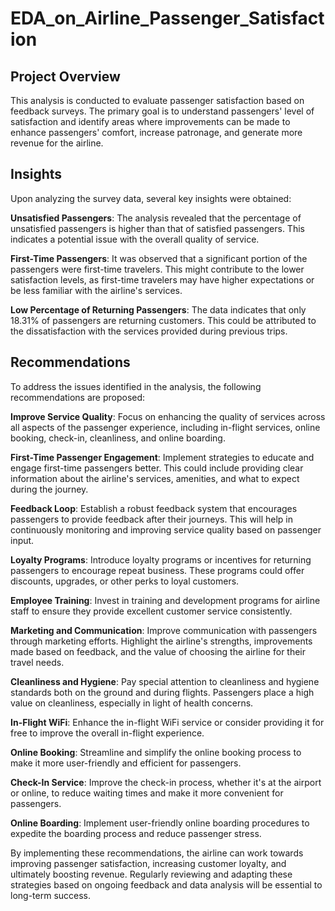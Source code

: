 # EDA_on_Airline_Passenger_Satisfaction

## Project Overview

This analysis is conducted to evaluate passenger satisfaction based on feedback surveys. The primary goal is to understand passengers' 
level of satisfaction and identify areas where improvements can be made to enhance passengers' comfort, increase patronage, and generate more revenue for the airline.

## Insights

Upon analyzing the survey data, several key insights were obtained:

 **Unsatisfied Passengers**: The analysis revealed that the percentage of unsatisfied passengers is higher than that of satisfied passengers. This indicates a potential issue with the overall quality of service.

 **First-Time Passengers**: It was observed that a significant portion of the passengers were first-time travelers. This might contribute to the lower satisfaction levels, as first-time travelers may have higher expectations or be less familiar with the airline's services.

**Low Percentage of Returning Passengers**: The data indicates that only 18.31% of passengers are returning customers. This could be attributed to the dissatisfaction with the services provided during previous trips.

## Recommendations

To address the issues identified in the analysis, the following recommendations are proposed:

**Improve Service Quality**: Focus on enhancing the quality of services across all aspects of the passenger experience, including in-flight services, online booking, check-in, cleanliness, and online boarding.

**First-Time Passenger Engagement**: Implement strategies to educate and engage first-time passengers better. This could include providing clear information about the airline's services, amenities, and what to expect during the journey.

 **Feedback Loop**: Establish a robust feedback system that encourages passengers to provide feedback after their journeys. This will help in continuously monitoring and improving service quality based on passenger input.

**Loyalty Programs**: Introduce loyalty programs or incentives for returning passengers to encourage repeat business. These programs could offer discounts, upgrades, or other perks to loyal customers.

**Employee Training**: Invest in training and development programs for airline staff to ensure they provide excellent customer service consistently.

**Marketing and Communication**: Improve communication with passengers through marketing efforts. Highlight the airline's strengths, improvements made based on feedback, and the value of choosing the airline for their travel needs.

 **Cleanliness and Hygiene**: Pay special attention to cleanliness and hygiene standards both on the ground and during flights. Passengers place a high value on cleanliness, especially in light of health concerns.

**In-Flight WiFi**: Enhance the in-flight WiFi service or consider providing it for free to improve the overall in-flight experience.

 **Online Booking**: Streamline and simplify the online booking process to make it more user-friendly and efficient for passengers.

 **Check-In Service**: Improve the check-in process, whether it's at the airport or online, to reduce waiting times and make it more convenient for passengers.

**Online Boarding**: Implement user-friendly online boarding procedures to expedite the boarding process and reduce passenger stress.

By implementing these recommendations, the airline can work towards improving passenger satisfaction, increasing customer loyalty, and ultimately boosting revenue. 
Regularly reviewing and adapting these strategies based on ongoing feedback and data analysis will be essential to long-term success.
